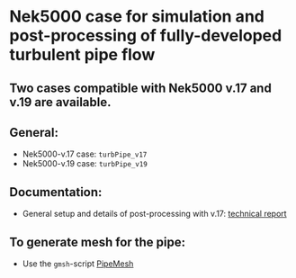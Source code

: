 # Nek5000 case for simulation and post-processing of fully-developed turbulent pipe flow
## Two cases compatible with Nek5000 v.17 and v.19 are available. 


## General:
  - Nek5000-v.17 case: `turbPipe_v17`
  - Nek5000-v.19 case: `turbPipe_v19`

## Documentation:
  - General setup and details of post-processing with v.17: [technical report](http://urn.kb.se/resolve?urn=urn:nbn:se:kth:diva-265021)

## To generate mesh for the pipe:
  - Use the `gmsh`-script [PipeMesh](https://github.com/KTH-Nek5000/PipeMesh) 

